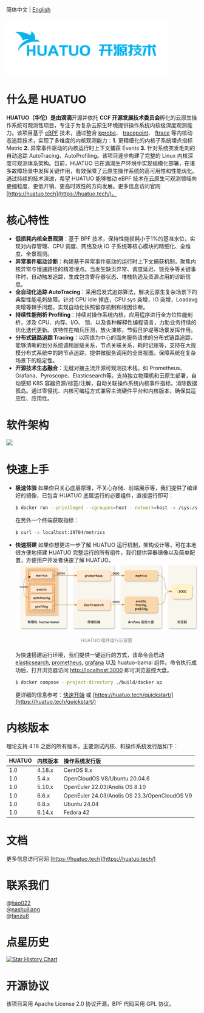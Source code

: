 简体中文 | [English](./README_EN.md)

![](./docs/huatuo-logo-v3.png)

# 什么是 HUATUO
**HUATUO（华佗）**是由**滴滴**开源并依托 **CCF 开源发展技术委员会**孵化的云原生操作系统可观测性项目，专注于为复杂云原生环境提供操作系统内核级深度观测能力。该项目基于 [eBPF](https://docs.kernel.org/userspace-api/ebpf/syscall.html) 技术，通过整合 [kprobe](https://www.kernel.org/doc/html/latest/trace/kprobes.html)、 [tracepoint](https://www.kernel.org/doc/html/latest/trace/tracepoints.html)、 [ftrace](https://www.kernel.org/doc/html/latest/trace/ftrace.html)  等内核动态追踪技术，实现了多维度的内核观测能力：**1.** 更精细化的内核子系统埋点指标 Metric **2.** 异常事件驱动的内核运行时上下文捕获 Events **3.** 针对系统突发毛刺的自动追踪 AutoTracing、AutoProfiling。该项目逐步构建了完整的 Linux 内核深度可观测体系架构。目前，HUATUO 已在滴滴生产环境中实现规模化部署，在诸多故障场景中发挥关键作用，有效保障了云原生操作系统的高可用性和性能优化。通过持续的技术演进，希望 HUATUO 能够推动 eBPF 技术在云原生可观测领域向更细粒度、更低开销、更高时效性的方向发展。更多信息访问官网 [https://huatuo.tech](https://huatuo.tech/)。


# 核心特性
- **低损耗内核全景观测**：基于 BPF 技术，保持性能损耗小于1%的基准水位，实现对内存管理、CPU 调度、网络及块 IO 子系统等核心模块的精细化、全维度、全景观测。
- **异常事件驱动诊断**：构建基于异常事件驱动的运行时上下文捕获机制，聚焦内核异常与慢速路径的精准埋点。当发生缺页异常、调度延迟、锁竞争等关键事件时，自动触发追踪，生成包含寄存器状态、堆栈轨迹及资源占用的诊断信息。
- **全自动化追踪 AutoTracing**：采用启发式追踪算法，解决云原生复杂场景下的典型性能毛刺故障。针对 CPU idle 掉底，CPU sys 突增，IO 突增，Loadavg 突增等棘手问题，实现自动化快照留存机制和根因诊断。
- **持续性能剖析 Profiling**：持续对操作系统内核，应用程序进行全方位性能剖析，涉及 CPU、内存、I/O、 锁、以及各种解释性编程语言，力助业务持续的优化迭代更新。该特性在哨兵压测，放火演练，节假日护堤等场景发挥作用。
- **分布式链路追踪 Tracing**：以网络为中心的面向服务请求的分布式链路追踪，能够清晰的划分系统调用层级关系，节点关联关系，耗时记账等，支持在大规模分布式系统中的跨节点追踪，提供微服务调用的全景视图，保障系统在复杂场景下的稳定性。
- **开源技术生态融合**：无缝对接主流开源可观测技术栈，如 Prometheus、Grafana、Pyroscope、Elasticsearch等。支持独立物理机和云原生部署，自动感知 K8S 容器资源/标签/注解，自动关联操作系统内核事件指标，消除数据孤岛。通过零侵扰、内核可编程方式兼容主流硬件平台和内核版本，确保其适应性、应用性。

# 软件架构
![](./docs/img/huatuo-arch.png)

# 快速上手

- **极速体验**
如果你只关心底层原理，不关心存储、前端展示等，我们提供了编译好的镜像，已包含 HUATUO 底层运行的必要组件，直接运行即可：
    ```bash
    $ docker run --privileged --cgroupns=host --network=host -v /sys:/sys -v /run:/run huatuo/huatuo-bamai:latest
    ```

  在另外一个终端获取指标：
    ```bash
    $ curl -s localhost:19704/metrics
    ```

- **快速搭建**
  如果你想更进一步了解 HUATUO 运行机制，架构设计等，可在本地很方便地搭建 HUATUO 完整运行的所有组件，我们提供容器镜像以及简单配置，方便用户开发者快速了解 HUATUO。
    ![](./docs/img/quickstart-components.png)
  
    <div style="text-align: center; margin: 8px 0 20px 0; color: #777;">
    <small>
    HUATUO 组件运行示意图<br>
    </small>
    </div>
  
  为快速搭建运行环境，我们提供一键运行的方式，该命令会启动 [elasticsearch](https://www.elastic.co), [prometheus](https://prometheus.io), [grafana](https://grafana.com) 以及 huatuo-bamai 组件。命令执行成功后，打开浏览器访问 [http://localhost:3000](http://localhost:3000) 即可浏览监控大盘。
  
    ```bash
    $ docker compose --project-directory ./build/docker up
    ```
  
  更详细的信息参考：[快速开始](./docs/quick-start.md) 或 [https://huatuo.tech/quickstart/](https://huatuo.tech/quickstart/)

# 内核版本

理论支持 4.18 之后的所有版本，主要测试内核、和操作系统发行版如下：

|  HUATUO      |  内核版本 |  操作系统发行版     |
| :---  |    :----  |  :--- |
| 1.0      | 4.18.x      | CentOS 8.x   |
| 1.0      | 5.4.x       | OpenCloudOS V8/Ubuntu 20.04.6 |
| 1.0      | 5.10.x      | OpenEuler 22.03/Anolis OS 8.10 |
| 1.0      | 6.6.x       | OpenEuler 24.03/Anolis OS 23.3/OpenCloudOS V9 |
| 1.0      | 6.8.x       | Ubuntu 24.04 |
| 1.0      | 6.14.x      | Fedora 42 |


# 文档

更多信息访问官网 [https://huatuo.tech](https://huatuo.tech/)


# 联系我们

@[hao022](https://github.com/hao022)  
@[nashuiliang](https://github.com/nashuiliang)  
@[fanzu8](https://github.com/fanzuba)  


# 点星历史

[![Star History Chart](https://api.star-history.com/svg?repos=ccfos/huatuo&type=Date)](https://www.star-history.com/#ccfos/huatuo&Date)


# 开源协议
该项目采用 Apache License 2.0 协议开源，BPF 代码采用 GPL 协议。
